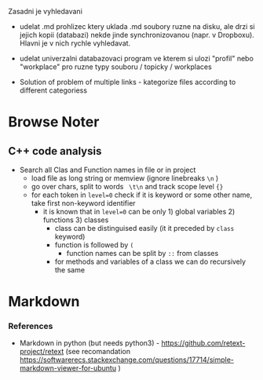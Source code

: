 ﻿
Zasadni je vyhledavani

- udelat .md prohlizec ktery uklada .md soubory ruzne na disku, ale drzi si jejich kopii (databazi) nekde jinde synchronizovanou (napr. v Dropboxu). Hlavni je v nich rychle vyhledavat.

- udelat univerzalni databazovaci program ve kterem si ulozi "profil" nebo "workplace" pro ruzne typy souboru / topicky / workplaces

- Solution of problem of multiple links - kategorize files according to different categoriess

# Browse Noter

## C++ code analysis
 - Search all Clas and Function names in file or in project
   - load file as long string or memview (ignore linebreaks `\n` )
   - go over chars, split to words ` \t\n` and track scope level `{}`
   - for each token in `level=0` check if it is keyword or some other name, take first non-keyword identifier
      - it is known that in `level=0` can be only 1) global variables 2) functions 3) classes
        - class can be distinguised easily (it it preceded by `class` keyword)
        - function is followed by `(`
            - function names can be split by `::` from classes
        - for methods and variables of a class we can do recursively the same

# Markdown

### References
 - Markdown in python (but needs python3) -  https://github.com/retext-project/retext (see recomandation https://softwarerecs.stackexchange.com/questions/17714/simple-markdown-viewer-for-ubuntu )


